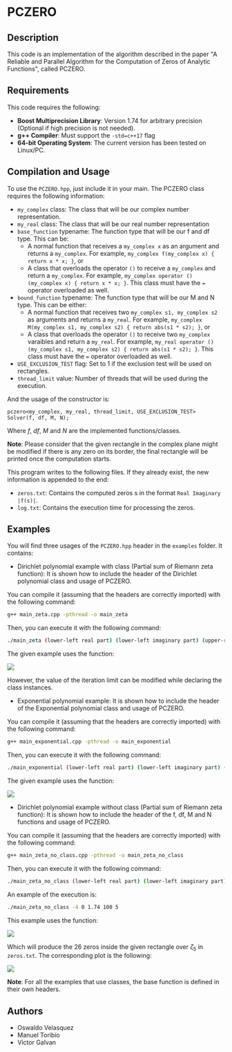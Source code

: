 # PCZERO

## Description

This code is an implementation of the algorithm described in the paper "A Reliable and Parallel Algorithm for the Computation of Zeros of Analytic Functions", called PCZERO.

## Requirements

This code requires the following:

-   **Boost Multiprecision Library**: Version 1.74 for arbitrary precision (Optional if high precision is not needed).
-   **g++ Compiler**: Must support the `-std=c++17` flag
-   **64-bit Operating System**: The current version has been tested on Linux/PC.

## Compilation and Usage

To use the `PCZERO.hpp`, just include it in your main. The PCZERO class requires the following information:

- `my_complex` class: The class that will be our complex number representation.
- `my_real` class: The class that will be our real number representation
- `base_function` typename: The function type that will be our f and df type. This can be:
    - A normal function that receives a `my_complex x` as an argument and returns a `my_complex`. For example, `my_complex f(my_complex x) { return x * x; }`, or
    - A class that overloads the operator `()` to receive a `my_complex` and return a `my_complex`. For example, `my_complex operator () (my_complex x) { return x * x; }`. This class must have the `=` operator overloaded as well.
- `bound_function` typename: The function type that will be our M and N type. This can be either:
    - A normal function that receives two `my_complex s1, my_complex s2` as arguments and returns a `my_real`. For example, `my_complex M(my_complex s1, my_complex s2) { return abs(s1 * s2); }`, or
    - A class that overloads the operator `()` to receive two `my_complex` varaibles and return a `my_real`. For example, `my_real operator () (my_complex s1, my_complex s2) { return abs(s1 * s2); }`. This class must have the `=` operator overloaded as well.
- `USE_EXCLUSION_TEST` flag: Set to 1 if the exclusion test will be used on rectangles.
- `thread_limit` value: Number of threads that will be used during the execution.

And the usage of the constructor is:

`pczero<my_complex, my_real, thread_limit, USE_EXCLUSION_TEST> Solver(f, df, M, N);`

Where $f$, $df$, $M$ and $N$ are the implemented functions/classes.

**Note**: Please consider that the given rectangle in the complex plane might be modified if there is any zero on its border, the final rectangle will be printed once the computation starts.

This program writes to the following files. If they already exist, the new information is appended to the end:

-   `zeros.txt`: Contains the computed zeros s in the format `Real Imaginary |f(s)|`.
-   `log.txt`: Contains the execution time for processing the zeros.

## Examples

You will find three usages of the `PCZERO.hpp` header in the `examples` folder. It contains:

- Dirichlet polynomial example with class (Partial sum of Riemann zeta function): It is shown how to include the header of the Dirichlet polynomial class and usage of PCZERO.

You can compile it (assuming that the headers are correctly imported) with the following command:

```bash
g++ main_zeta.cpp -pthread -o main_zeta
```

Then, you can execute it with the following command:

```bash
./main_zeta (lower-left real part) (lower-left imaginary part) (upper-right real part) (upper-right imaginary part)
```

The given example uses the function:

![](https://i.imgur.com/Ga8ds7o.png)

However, the value of the iteration limit can be modified while declaring the class instances.

- Exponential polynomial example: It is shown how to include the header of the Exponential polynomial class and usage of PCZERO.

You can compile it (assuming that the headers are correctly imported) with the following command:

```bash
g++ main_exponential.cpp -pthread -o main_exponential
```

Then, you can execute it with the following command:

```bash
./main_exponential (lower-left real part) (lower-left imaginary part) (upper-right real part) (upper-right imaginary part)
```

The given example uses the function:

![](https://i.imgur.com/K0sVFaE.png)

- Dirichlet polynomial example without class (Partial sum of Riemann zeta function): It is shown how to include the header of the f, df, M and N functions and usage of PCZERO.

You can compile it (assuming that the headers are correctly imported) with the following command:

```bash
g++ main_zeta_no_class.cpp -pthread -o main_zeta_no_class
```

Then, you can execute it with the following command:

```bash
./main_zeta_no_class (lower-left real part) (lower-left imaginary part) (upper-right real part) (upper-right imaginary part) (n)
```

An example of the execution is:

```bash
./main_zeta_no_class -4 0 1.74 100 5
```

This example uses the function:

![](https://i.imgur.com/Ga8ds7o.png)

Which will produce the 26 zeros inside the given rectangle over $\zeta_{5}$ in `zeros.txt`. The corresponding plot is the following:

![](https://i.imgur.com/khfrUmI.jpeg)

**Note**: For all the examples that use classes, the base function is defined in their own headers.

## Authors

-   Oswaldo Velasquez
-   Manuel Toribio
-   Victor Galvan